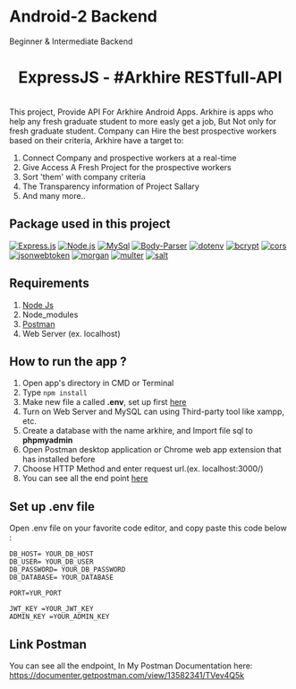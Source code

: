 # Android-2 Backend
Beginner & Intermediate Backend

<h1 align="center">ExpressJS - #Arkhire RESTfull-API</h1>

<br> This project, Provide API For Arkhire Android Apps. Arkhire is apps who help any fresh graduate student to more easly get a job, But Not only for fresh graduate
student. Company can Hire the best prospective workers based on their criteria, Arkhire have a target to:</br>
1. Connect Company and prospective workers at a real-time</br>
2. Give Access A Fresh Project for the prospective workers</br>
3. Sort 'them' with company criteria</br>
4. The Transparency information of Project Sallary</br>
5. And many more..</br>

## Package used in this project

[![Express.js](https://img.shields.io/badge/Express.js-4.x-orange.svg?style=rounded-square)](https://expressjs.com/en/starter/installing.html)
[![Node.js](https://img.shields.io/badge/Node.js-v.12.13-green.svg?style=rounded-square)](https://nodejs.org/)
[![MySql](https://img.shields.io/badge/Mysql-v.2.18.1-blue.svg?style=rounded-square)](https://www.npmjs.com/package/mysql)
[![Body-Parser](https://img.shields.io/badge/BodyParser-v.1.19.0-yellow.svg?style=rounded-square)](https://www.npmjs.com/package/body-parser)
[![dotenv](https://img.shields.io/badge/dotenv-v.8.2.0-cyan.svg?style=rounded-square)](https://www.npmjs.com/package/dotenv)
[![bcrypt](https://img.shields.io/badge/bycrypt-v.5.0.0-magenta.svg?style=rounded-square)](https://www.npmjs.com/package/bcrypt)
[![cors](https://img.shields.io/badge/cors-v.2.8.5-brown.svg?style=rounded-square)](https://www.npmjs.com/package/cors)
[![jsonwebtoken](https://img.shields.io/badge/jsonwebtoken-v.8.5.1-purple.svg?style=rounded-square)](https://www.npmjs.com/package/jsonwebtoken)
[![morgan](https://img.shields.io/badge/morgan-v.1.10.0-pink.svg?style=rounded-square)](https://www.npmjs.com/package/morgan)
[![multer](https://img.shields.io/badge/multer-v.1.4.2-red.svg?style=rounded-square)](https://www.npmjs.com/package/multer)
[![salt](https://img.shields.io/badge/salt-v.0.5.5-black.svg?style=rounded-square)](https://www.npmjs.com/package/multer)

## Requirements

1. <a href="https://nodejs.org/en/download/">Node Js</a>
2. Node_modules
3. <a href="https://www.getpostman.com/">Postman</a>
4. Web Server (ex. localhost)

## How to run the app ?

1. Open app's directory in CMD or Terminal
2. Type `npm install`
3. Make new file a called **.env**, set up first [here](#set-up-env-file)
4. Turn on Web Server and MySQL can using Third-party tool like xampp, etc.
5. Create a database with the name arkhire, and Import file sql to **phpmyadmin**
6. Open Postman desktop application or Chrome web app extension that has installed before
7. Choose HTTP Method and enter request url.(ex. localhost:3000/)
8. You can see all the end point [here](#end-point)

## Set up .env file

Open .env file on your favorite code editor, and copy paste this code below :

```
DB_HOST= YOUR_DB_HOST
DB_USER= YOUR_DB_USER
DB_PASSWORD= YOUR_DB_PASSWORD
DB_DATABASE= YOUR_DATABASE

PORT=YUR_PORT

JWT_KEY =YOUR_JWT_KEY
ADMIN_KEY =YOUR_ADMIN_KEY
```


## Link Postman  

You can see all the endpoint, In My Postman Documentation here:
https://documenter.getpostman.com/view/13582341/TVev4Q5k
